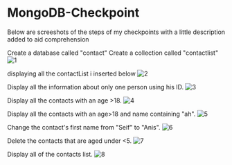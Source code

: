 # MongoDB-Checkpoint

Below are screeshots of the steps of my checkpoints with a little description added to aid comprehension

Create a database called "contact"
Create a collection called "contactlist"
![1](https://github.com/Omotii/MongoDB-Checkpoint/assets/142050626/1fccb3b2-ee72-45bc-b9ea-82e5dd07c2fd)

displaying all the contactList i inserted below
![2](https://github.com/Omotii/MongoDB-Checkpoint/assets/142050626/8a4acb8c-03cc-4648-896d-0ed221591451)

Display all the information about only one person using his ID.
![3](https://github.com/Omotii/MongoDB-Checkpoint/assets/142050626/74a70b4a-2369-4704-b590-4ee86e34c02e)

Display all the contacts with an age >18.
![4](https://github.com/Omotii/MongoDB-Checkpoint/assets/142050626/3dd0c3c9-8c78-4c06-9cea-320c20032ac1)

Display all the contacts with an age>18 and name containing "ah".
![5](https://github.com/Omotii/MongoDB-Checkpoint/assets/142050626/7e27ad74-1c14-4e2f-8ca6-0b504c1c82b6)

Change the contact's first name from "Seif" to "Anis".
![6](https://github.com/Omotii/MongoDB-Checkpoint/assets/142050626/3fd3bf0a-158f-4456-a037-82ac681f5555)

Delete the contacts that are aged under <5.
![7](https://github.com/Omotii/MongoDB-Checkpoint/assets/142050626/6c7103a3-6702-4bac-9fe0-3b593afd9635)

Display all of the contacts list.
![8](https://github.com/Omotii/MongoDB-Checkpoint/assets/142050626/5ef40751-d732-435f-8d18-d4213ece62e8)
